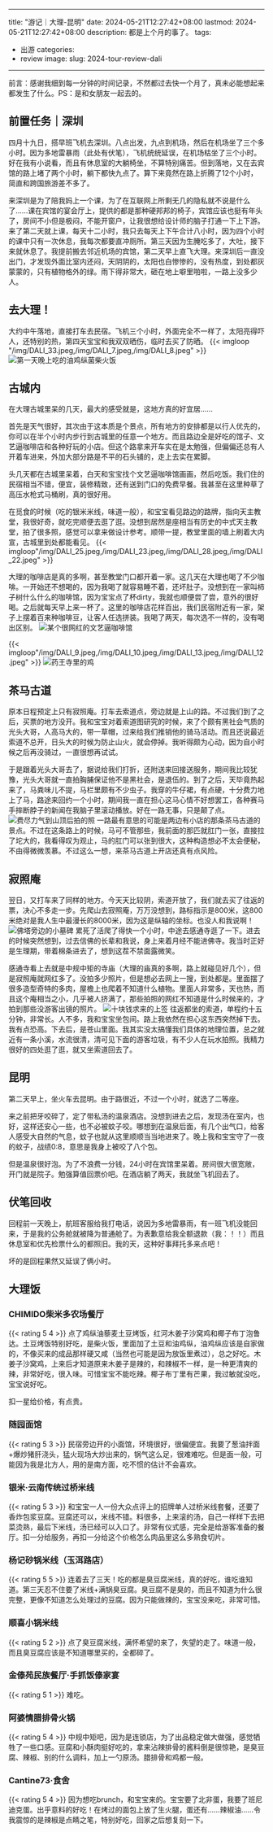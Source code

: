 
---
title: "游记｜大理-昆明"
date: 2024-05-21T12:27:42+08:00
lastmod: 2024-05-21T12:27:42+08:00
description: 都是上个月的事了。
tags:
- 出游
categories:
-  review
image: 
slug: 2024-tour-review-dali

---

前言：感谢我细到每一分钟的时间记录，不然都过去快一个月了，真未必能想起来都发生了什么。PS：是和女朋友一起去的。
## 前置任务｜深圳

四月十九日，搭早班飞机去深圳。八点出发，九点到机场，然后在机场坐了三个多小时。因为多地雷暴雨（此处有伏笔），飞机统统延误，在机场枯坐了三个小时。好在我有小说看，而且有休息室的大躺椅坐，不算特别痛苦。但到落地，又在去宾馆的路上堵了两个小时，躺下都快九点了。算下来竟然在路上折腾了12个小时，简直和跨国旅游差不多了。

来深圳是为了陪我妈上一个课，为了在互联网上所剩无几的隐私就不说是什么了……课在宾馆的宴会厅上，提供的都是那种硬邦邦的椅子，宾馆应该也挺有年头了，房间不小但是极闷，不能开窗户，让我很想给设计师的脑子打通一下上下游。来了第二天就上课，每天十二小时，我只去每天上下午合计八小时，因为四个小时的课中只有一次休息，我每次都要直冲厕所。第三天因为生腌吃多了，大吐，接下来就休息了。我提前搬去邻近机场的宾馆，第二天早上直飞大理。来深圳后一直没出门，才发现外面比室内还闷，天阴阴的，太阳也白惨惨的，没有热度，到处都灰蒙蒙的，只有植物格外的绿。雨下得非常大，砸在地上噼里啪啦，一路上没多少人。

## 去大理！

大约中午落地，直接打车去民宿。飞机三个小时，外面完全不一样了，太阳亮得吓人，还特别的热，第四天宝宝和我双双晒伤，临时去买了防晒。
{{< imgloop "/img/DALI_33.jpeg,/img/DALI_7.jpeg,/img/DALI_8.jpeg" >}} 
![第一天晚上吃的油鸡纵菌柴火饭](/img/DALI_29.jpeg)
## 古城内
在大理古城里呆的几天，最大的感受就是，这地方真的好宜居……

首先是天气很好，其次由于这本质是个景点，所有地方的安排都是以行人优先的，你可以在半个小时内步行到古城里的任意一个地方。而且路边全是好吃的馆子、文艺逼咖啡店和各种好玩的小店。但这个路拿来开车实在是太勉强，但偏偏还总有人开着车进来，外加大部分路是不平的石头铺的，走上去实在累脚。

头几天都在古城里呆着，白天和宝宝找个文艺逼咖啡馆画画，然后吃饭。我们住的民宿相当不错，便宜，装修精致，还有送到门口的免费早餐。我甚至在这里种草了高压水枪式马桶刷，真的很好用。

在觅食的时候（吃的银米米线，味道一般），和宝宝看见路边的路牌，指向天主教堂，我很好奇，就吃完顺便去逛了逛。没想到居然是座相当有历史的中式天主教堂，拍了很多照，感觉可以拿来做设计参考。顺带一提，教堂里面的墙上刷着大内宣，古城里到处都能看见。
{{< imgloop"/img/DALI_25.jpeg,/img/DALI_23.jpeg,/img/DALI_28.jpeg,/img/DALI_22.jpeg" >}} 

大理的咖啡店是真的多啊，甚至教堂门口都开着一家。这几天在大理也喝了不少咖啡。一开始还不想喝的，因为我喝了就容易睡不着，还坏肚子。没想到在一家叫柿子树什么什么的咖啡馆，因为宝宝点了杯dirty，我就也顺便尝了尝，意外的很好喝。之后就每天早上来一杯了。这里的咖啡店花样百出，我们民宿附近有一家，架子上摆着百来种咖啡豆，让客人任选拼装。我喝了两天，每次选不一样的，没有喝出区别。
![某个很网红的文艺逼咖啡馆](/img/DALI_20.jpeg)

{{< imgloop"/img/DALI_9.jpeg,/img/DALI_10.jpeg,/img/DALI_13.jpeg,/img/DALI_12.jpeg" >}} 
![药王寺里的鸡](/img/DALI_11.jpeg)
## 茶马古道
原本日程预定上只有寂照庵。打车去索道点，旁边就是上山的路。不过我们到了之后，买票的地方没开。我和宝宝对着索道图研究的时候，来了个颇有黑社会气质的光头大哥，人高马大的，带一草帽，过来给我们推销他的骑马活动。而且还说最近索道不总开，日头大的时候为防止山火，就会停掉。我听得颇为心动，因为自小时候之后再没骑过，一直很想再试试。

于是跟着光头大哥去了，据说给我们打折，还附送来回接送服务，期间我比较犹豫，光头大哥就一直拍胸脯保证他不是黑社会，是退伍的。到了之后，天毕竟热起来了，马粪味儿不提，马栏里颇有不少虫子。我穿的牛仔裙，有点硬，十分费力地上了马，路途来回约一个小时，期间我一直在担心这马心情不好想罢工，各种赛马手摔断脖子的新闻在我脑子里滚动播放。好在一路无事，只是颠了点。
![费尽力气到山顶后拍的照](/img/DALI_4.jpeg)
一路最有意思的可能是两边有小店的那条茶马古道的景点。不过在这条路上的时候，马可不管那些，我前面的那匹就肛门一张，直接拉了坨大的，我看得叹为观止，马的肛门可以张到很大，这种构造想必不太会便秘，不由得微微羡慕。不过这么一想，来茶马古道上开店还真有点风险。
## 寂照庵
翌日，又打车来了同样的地方。今天天比较阴，索道开放了，我们就去买了往返的票，决心不多走一步。先爬山去寂照庵，万万没想到，路标指示是800米，这800米绝对是我人生中最漫长的8000米，因为这是纵轴的坐标。也没人和我说啊！
![佛塔旁边的小墓碑](/img/DALI_1.jpeg)
累死了活爬了得快一个小时，中途去感通寺逛了一下。进去的时候突然想到，过去信佛的长辈和我说，身上来着月经不能进佛寺。我当时正好是生理期，带着棉条进去了，想到这茬不禁面露微笑。

感通寺看上去就是中规中矩的寺庙（大理的庙真的多啊，路上就碰见好几个），但是寂照庵就网红多了。没拍多少照片，但是想必去网上一搜，到处都是。里面摆了很多造型奇特的多肉，屋檐上也爬着不知道什么植物。里面人非常多，天也热，而且这个庵相当之小，几乎被人挤满了，那些拍照的网红不知道是什么时候来的，才拍到那些没游客出镜的照片。
![十块钱求来的上签](/img/DALI_34.jpeg)
往返都坐的索道，单程约十五分钟，非常长。人不多，我和宝宝坐包间。路上我依然在担心这东西突然掉下去。我有点恐高。下去后，是苍山里面。我其实没太搞懂我们具体的地理位置，总之就近有一条小溪，水流很清，清可见下面的游客垃圾，有不少人在玩水拍照。我精力很好的四处逛了逛，就又坐索道回去了。
## 昆明
第二天早上，坐火车去昆明。由于路很近，不过一个小时，就选了二等座。

来之前把牙咬碎了，定了带私汤的温泉酒店。没想到进去之后，发现汤在室内，也好，这样还安心一些，也不必被蚊子咬。哪想到在温泉后面，有几个出气口，给客人感受大自然的气息，蚊子也就从这里顺顺当当地进来了。晚上我和宝宝守了一夜的蚊子，战绩0:8，意思是我身上被咬了八个包。

但是温泉很好泡。为了不浪费一分钱，24小时在宾馆里呆着。房间很大很宽敞，开门就是院子。勉强算值回票价吧。在酒店躺了两天，我就坐飞机回去了。

## 伏笔回收
回程前一天晚上，航班客服给我打电话，说因为多地雷暴雨，有一班飞机没能回来，于是我的公务舱就被降为普通舱了。为表歉意给我全额退款（我：！！）而且休息室和优先检票什么的都照旧。我的天，这种好事拜托多来点吧！

坏的是回程果然又延误了俩小时。

## 大理饭

### CHIMIDO柴米多农场餐厅
{{< rating 5 4 >}}
点了鸡纵油藜麦土豆烤饭，红河木姜子沙窝鸡和椰子布丁泡鲁达。土豆烤饭特别好吃，是柴火饭，里面加了土豆和油鸡纵，油鸡纵应该是自家做的，不像买来的成品那样硬又咸（当然也可能是因为放饭里煮过），总之好吃。木姜子沙窝鸡，上来后才知道原来木姜子是辣的，和辣椒不一样，是一种更清爽的辣，非常好吃，很入味。可惜宝宝不能吃辣。椰子布丁里有芒果，我过敏就没吃，宝宝说好吃。

扣一星给价格，有点贵。
### 随园面馆
{{< rating 5 3 >}}
民宿旁边开的小面馆，环境很好，很偏便宜。我要了葱油拌面+爆炒猪肝浇头，猛火现场大炒出来的，锅气这么足，很难难吃。但是面一般，可能因为我是北方人，用的是南方面，吃不惯的估计不会喜欢。

### 银米·云南传统过桥米线 
{{< rating 5 3 >}}
和宝宝一人一份大众点评上的招牌单人过桥米线套餐，还要了香炸包浆豆腐。豆腐还可以，米线不错。料很多，上来滚的汤，自己一样样下去把菜烫熟，最后下米线，汤已经可以入口了。非常有仪式感，完全是给游客准备的餐厅。扣一分给服务，再扣一分给这个价格怎么肉品里这么多熟食切片。

### 杨记砂锅米线（玉洱路店）
{{< rating 5 5 >}}
连着去了三天！吃的都是臭豆腐米线，真的好吃，谁吃谁知道。第三天忍不住要了米线+满锅臭豆腐。臭豆腐不是臭的，而且不知道为什么很完整，更像不知道怎么处理过的豆腐。因为只能做辣的，宝宝没来吃，非常可惜。

### 顺喜小锅米线
{{< rating 5 2 >}}
点了臭豆腐米线，满怀希望的来了，失望的走了。味道一般，而且臭豆腐应该是不知道哪里买的，全都碎了。

### 金傣苑民族餐厅·手抓饭傣家宴
{{< rating 5 1 >}}
难吃。

### 阿婆情腊排骨火锅
{{< rating 5 4 >}}
中规中矩吧，因为是连锁店，为了出品稳定做大做强，感觉牺牲了一些口感。豆腐和小酥肉挺好吃的，拿来沾辣排骨的酱料倒是很惊艳，是臭豆腐、辣椒、别的什么调料，加上一勺原汤。腊排骨和鸡都一般。

### Cantine73·食舍
{{< rating 5 4 >}}
因为想吃brunch，和宝宝来的。宝宝要了北非蛋，我要了班尼迪克蛋。出乎意料的好吃！在烤过的面包上放了生火腿，蛋还有……辣椒油……令我震惊的是辣椒是点睛之笔，特别好吃，回家之后想复刻一下。